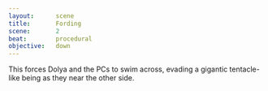 ```yaml
---
layout:      scene
title:       Fording
scene:       2
beat:        procedural
objective:   down
---
```



This forces Dolya and the PCs to swim across, evading a gigantic tentacle-like being as they near the other side.



















